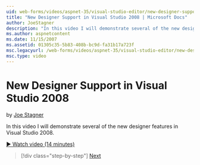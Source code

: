```yaml
---
uid: web-forms/videos/aspnet-35/visual-studio-editor/new-designer-support-in-visual-studio-2008
title: "New Designer Support in Visual Studio 2008 | Microsoft Docs"
author: JoeStagner
description: "In this video I will demonstrate several of the new designer features in Visual Studio 2008."
ms.author: aspnetcontent
ms.date: 11/15/2007
ms.assetid: 01305c35-5b83-408b-bc9d-fa31b17a723f
msc.legacyurl: /web-forms/videos/aspnet-35/visual-studio-editor/new-designer-support-in-visual-studio-2008
msc.type: video
---
```

New Designer Support in Visual Studio 2008
====================
by [Joe Stagner](https://github.com/JoeStagner)

In this video I will demonstrate several of the new designer features in Visual Studio 2008.

[&#9654; Watch video (14 minutes)](https://channel9.msdn.com/Blogs/ASP-NET-Site-Videos/new-designer-support-in-visual-studio-2008)

> [!div class="step-by-step"]
> [Next](javascript-intellisense-support-in-visual-studio-2008.md)
